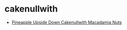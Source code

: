 # cakenullwith

 * [Pineapple Upside Down Cakenullwith Macadamia Nuts](../index/p/pineapple-upside-down-cakenullwith-macadamia-nuts-102127.json)
